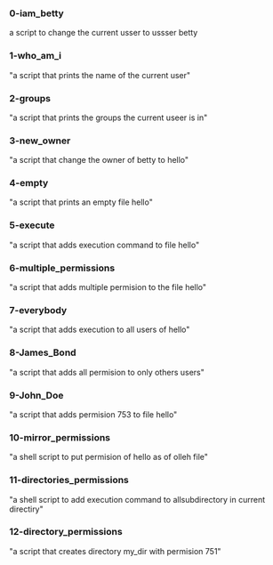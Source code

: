 ### 0-iam_betty
a script to change the current usser to ussser betty

### 1-who_am_i
"a script that prints the name of the current user"

### 2-groups
"a script that prints the groups the current useer is in"

### 3-new_owner
"a script that change the owner of betty to hello"

### 4-empty
"a script that prints an empty file hello"

### 5-execute
"a script that adds execution command to file hello"

### 6-multiple_permissions
"a script that adds multiple permision to the file hello"

### 7-everybody
"a script that adds execution to all users of hello"

### 8-James_Bond
"a script that adds all permision to only  others users"

### 9-John_Doe
"a script that adds permision 753 to file hello"

### 10-mirror_permissions
"a shell script to put permision of hello as of olleh file"

### 11-directories_permissions
"a shell script to add execution command to allsubdirectory in current directiry"

### 12-directory_permissions
"a script that creates directory my_dir with permision 751"



